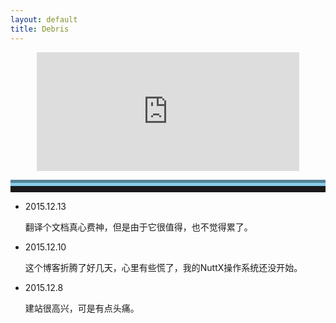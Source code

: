 ```yaml
---
layout: default
title: Debris
---
```

<div class="well">

 <p><center> <iframe name="iframe_canvas" src="http://douban.fm/partner/baidu/doubanradio" scrolling="no" frameborder="0" width="420" height="190"></iframe> </center></p>

<hr style="height:10px;border:none;border-top:10px groove skyblue;" />
<ul>
<li><p>2015.12.13</p></li>
<p>
翻译个文档真心费神，但是由于它很值得，也不觉得累了。
</p>

<li><p>2015.12.10</p></li>
<p>
这个博客折腾了好几天，心里有些慌了，我的NuttX操作系统还没开始。
</p>

<li><p>2015.12.8</p></li>
<p>
建站很高兴，可是有点头痛。
</p>

</ul>
</div>